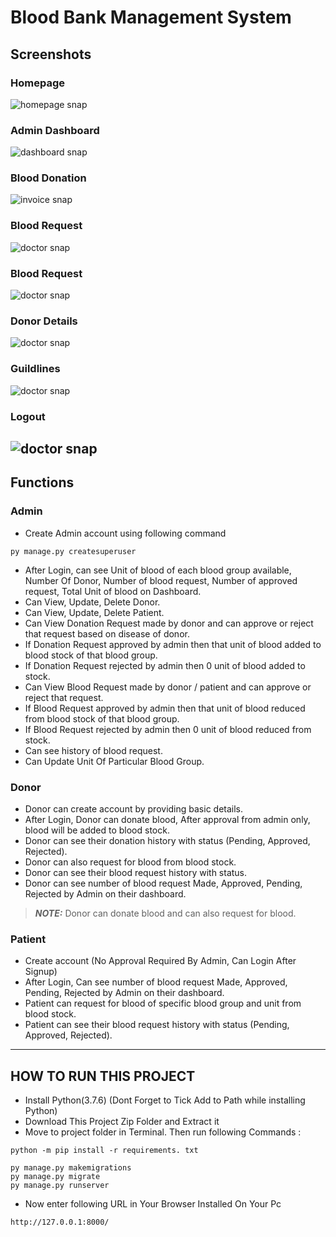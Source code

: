 # Blood Bank Management System
## Screenshots
### Homepage
![homepage snap](https://github.com/vijai2504/bloodbankmanagement/blob/master/static/screenshot/homepage.png?raw=true)
### Admin Dashboard
![dashboard snap](https://github.com/vijai2504/bloodbankmanagement/blob/master/static/screenshot/admindashboard.png?raw=true)
### Blood Donation 
![invoice snap](https://github.com/vijai2504/bloodbankmanagement/blob/master/static/screenshot/blooddonation.png?raw=true)
### Blood Request
![doctor snap](https://github.com/vijai2504/bloodbankmanagement/blob/master/static/screenshot/bloodrequest.png?raw=true)
### Blood Request
![doctor snap](https://github.com/vijai2504/bloodbankmanagement/blob/master/static/screenshot/bloodrequest.png?raw=true)
### Donor Details
![doctor snap](https://github.com/vijai2504/bloodbankmanagement/blob/master/static/screenshot/donordetails.png?raw=true)
### Guildlines
![doctor snap](https://github.com/vijai2504/bloodbankmanagement/blob/master/static/screenshot/guidlines.png?raw=true)
### Logout
![doctor snap](https://github.com/vijai2504/bloodbankmanagement/blob/master/static/screenshot/logout.png?raw=true)
---
## Functions

### Admin
- Create Admin account using following command
```
py manage.py createsuperuser
```
- After Login, can see Unit of blood of each blood group available, Number Of Donor, Number of blood request, Number of approved request, Total Unit of blood on Dashboard.
- Can View, Update, Delete Donor.
- Can View, Update, Delete Patient.
- Can View Donation Request made by donor and can approve or reject that request based on disease of donor.
- If Donation Request approved by admin then that unit of blood added to blood stock of that blood group.
- If Donation Request rejected by admin then 0 unit of blood added to stock.
- Can View Blood Request made by donor / patient and can approve or reject that request.
- If Blood Request approved by admin then that unit of blood reduced from blood stock of that blood group.
- If Blood Request rejected by admin then 0 unit of blood reduced from stock.
- Can see history of blood request.
- Can Update Unit Of Particular Blood Group.


### Donor
- Donor can create account by providing basic details.
- After Login, Donor can donate blood, After approval from admin only, blood will be added to blood stock.
- Donor can see their donation history with status (Pending, Approved, Rejected).
- Donor can also request for blood from blood stock.
- Donor can see their blood request history with status.
- Donor can see number of blood request Made, Approved, Pending, Rejected by Admin on their dashboard.
> **_NOTE:_**  Donor can donate blood and can also request for blood.





### Patient
- Create account (No Approval Required By Admin, Can Login After Signup)
- After Login, Can see number of blood request Made, Approved, Pending, Rejected by Admin on their dashboard.
- Patient can request for blood of specific blood group and unit from blood stock.
- Patient can see their blood request history with status (Pending, Approved, Rejected).

---

## HOW TO RUN THIS PROJECT
- Install Python(3.7.6) (Dont Forget to Tick Add to Path while installing Python)
- Download This Project Zip Folder and Extract it
- Move to project folder in Terminal. Then run following Commands :

```
python -m pip install -r requirements. txt
```

```
py manage.py makemigrations
py manage.py migrate
py manage.py runserver
```
- Now enter following URL in Your Browser Installed On Your Pc
```
http://127.0.0.1:8000/
```